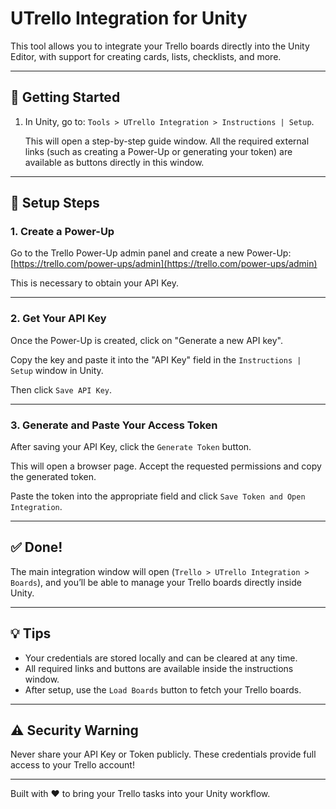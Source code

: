 # UTrello Integration for Unity

This tool allows you to integrate your Trello boards directly into the Unity Editor, with support for creating cards, lists, checklists, and more.

---

## 🚀 Getting Started

1. In Unity, go to: `Tools > UTrello Integration > Instructions | Setup`.

   This will open a step-by-step guide window. All the required external links (such as creating a Power-Up or generating your token) are available as buttons directly in this window.

---

## 🔧 Setup Steps

### 1. Create a Power-Up

Go to the Trello Power-Up admin panel and create a new Power-Up:
[https://trello.com/power-ups/admin](https://trello.com/power-ups/admin)

This is necessary to obtain your API Key.

---

### 2. Get Your API Key

Once the Power-Up is created, click on "Generate a new API key".

Copy the key and paste it into the "API Key" field in the `Instructions | Setup` window in Unity.

Then click `Save API Key`.

---

### 3. Generate and Paste Your Access Token

After saving your API Key, click the `Generate Token` button.

This will open a browser page. Accept the requested permissions and copy the generated token.

Paste the token into the appropriate field and click `Save Token and Open Integration`.

---

## ✅ Done!

The main integration window will open (`Trello > UTrello Integration > Boards`), and you’ll be able to manage your Trello boards directly inside Unity.

---

## 💡 Tips

- Your credentials are stored locally and can be cleared at any time.
- All required links and buttons are available inside the instructions window.
- After setup, use the `Load Boards` button to fetch your Trello boards.

---

## ⚠️ Security Warning

Never share your API Key or Token publicly. These credentials provide full access to your Trello account!

---

Built with ❤️ to bring your Trello tasks into your Unity workflow.
